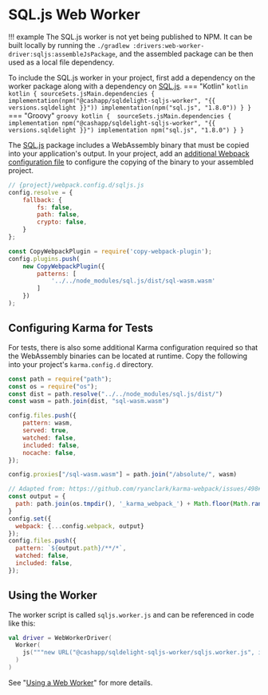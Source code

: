 # SQL.js Web Worker

!!! example
    The SQL.js worker is not yet being published to NPM. It can be built locally by running the
    `./gradlew :drivers:web-worker-driver:sqljs:assembleJsPackage`, and the assembled package can
    be then used as a local file dependency.

To include the SQL.js worker in your project, first add a dependency on the worker package along with a dependency on [SQL.js].
=== "Kotlin"
    ```kotlin
    kotlin {
      sourceSets.jsMain.dependencies {
        implementation(npm("@cashapp/sqldelight-sqljs-worker", "{{ versions.sqldelight }}"))
        implementation(npm("sql.js", "1.8.0"))
      }
    }
    ```
=== "Groovy"
    ```groovy
    kotlin { 
      sourceSets.jsMain.dependencies {
        implementation npm("@cashapp/sqldelight-sqljs-worker", "{{ versions.sqldelight }}")
        implementation npm("sql.js", "1.8.0")
      }
    }
    ```

The [SQL.js] package includes a WebAssembly binary that must be copied into your application's output.
In your project, add an [additional Webpack configuration file](https://kotlinlang.org/docs/js-project-setup.html#webpack-configuration-file)
to configure the copying of the binary to your assembled project.

```js title="webpack.config.d/sqljs-config.js"
// {project}/webpack.config.d/sqljs.js
config.resolve = {
    fallback: {
        fs: false,
        path: false,
        crypto: false,
    }
};

const CopyWebpackPlugin = require('copy-webpack-plugin');
config.plugins.push(
    new CopyWebpackPlugin({
        patterns: [
            '../../node_modules/sql.js/dist/sql-wasm.wasm'
        ]
    })
);
```

## Configuring Karma for Tests

For tests, there is also some additional Karma configuration required so that the WebAssembly binaries can
be located at runtime. Copy the following into your project's `karma.config.d` directory.

```js title="karma.config.d/sqljs-config.js"
const path = require("path");
const os = require("os");
const dist = path.resolve("../../node_modules/sql.js/dist/")
const wasm = path.join(dist, "sql-wasm.wasm")

config.files.push({
    pattern: wasm,
    served: true,
    watched: false,
    included: false,
    nocache: false,
});

config.proxies["/sql-wasm.wasm"] = path.join("/absolute/", wasm)

// Adapted from: https://github.com/ryanclark/karma-webpack/issues/498#issuecomment-790040818
const output = {
  path: path.join(os.tmpdir(), '_karma_webpack_') + Math.floor(Math.random() * 1000000),
}
config.set({
  webpack: {...config.webpack, output}
});
config.files.push({
  pattern: `${output.path}/**/*`,
  watched: false,
  included: false,
});
```

## Using the Worker

The worker script is called `sqljs.worker.js` and can be referenced in code like this:

```kotlin
val driver = WebWorkerDriver(
  Worker(
    js("""new URL("@cashapp/sqldelight-sqljs-worker/sqljs.worker.js", import.meta.url)""")
  )
)
```

See "[Using a Web Worker](index.md#using-a-web-worker)" for more details.

[SQL.js]: https://github.com/sql-js/sql.js/
